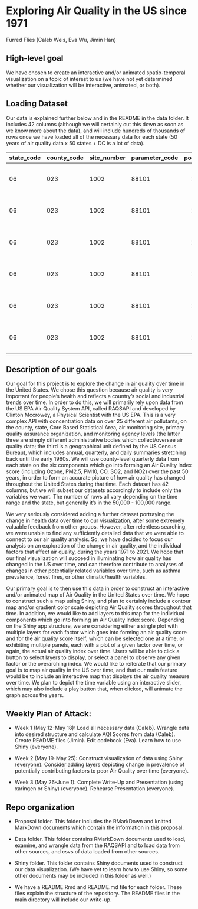 Exploring Air Quality in the US since 1971
================
Furred Flies (Caleb Weis, Eva Wu, Jimin Han)

## High-level goal

We have chosen to create an interactive and/or animated spatio-temporal
visualization on a topic of interest to us (we have not yet determined
whether our visualization will be interactive, animated, or both).

## Loading Dataset

Our data is explained further below and in the README in the data
folder. It includes 42 columns (although we will certainly cut this down
as soon as we know more about the data), and will include hundreds of
thousands of rows once we have loaded all of the necessary data for each
state (50 years of air quality data x 50 states + DC is a lot of data).

| state_code | county_code | site_number | parameter_code | poc | latitude | longitude | datum | parameter                | sample_duration | sample_duration_code | sample_duration_type | pollutant_standard | year | quarter | units_of_measure            | event_type | observation_count | observation_percent | arithmetic_mean | minimum_value | maximum_value | quarterly_criteria_met | actual_days_gt_std | estimated_days_gt_std | valid_samples | valid_day_count | scheduled_samples | percent_days | percent_one_value | monitoring_agency_code | monitoring_agency                        | local_site_name | address          | state      | county   | city   | tribal_code | tribal_land | cbsa_code | cbsa                      | date_of_last_change |
|:-----------|:------------|:------------|:---------------|----:|---------:|----------:|:------|:-------------------------|:----------------|:---------------------|:---------------------|:-------------------|-----:|:--------|:----------------------------|:-----------|------------------:|:--------------------|----------------:|:--------------|:--------------|:-----------------------|-------------------:|:----------------------|:--------------|:----------------|:------------------|-------------:|:------------------|:-----------------------|:-----------------------------------------|:----------------|:-----------------|:-----------|:---------|:-------|:------------|:------------|:----------|:--------------------------|:--------------------|
| 06         | 023         | 1002        | 88101          |   1 | 40.80178 | -124.1621 | WGS84 | PM2.5 - Local Conditions | 24 HOUR         | 7                    | O                    | PM25 24-hour 2006  | 2011 | 1       | Micrograms/cubic meter (LC) | No Events  |                29 | 97.0                |          6.6276 | 1.3           | 16.5          | Y                      |                  0 | NA                    | 29.0          | 29.0            | 30.0              |         32.2 | 32.0              | 0086                   | Bay Area Air Quality Management District | Eureka I Street | I STREET, EUREKA | California | Humboldt | Eureka | NA          | NA          | 21700     | Eureka-Arcata-Fortuna, CA | 2021-11-08          |
| 06         | 023         | 1002        | 88101          |   1 | 40.80178 | -124.1621 | WGS84 | PM2.5 - Local Conditions | 24 HOUR         | 7                    | O                    | PM25 Annual 2006   | 2011 | 1       | Micrograms/cubic meter (LC) | No Events  |                29 | 97.0                |          6.6276 | 1.3           | 16.5          | Y                      |                 NA | NA                    | 29.0          | 29.0            | 30.0              |         32.2 | 32.0              | 0086                   | Bay Area Air Quality Management District | Eureka I Street | I STREET, EUREKA | California | Humboldt | Eureka | NA          | NA          | 21700     | Eureka-Arcata-Fortuna, CA | 2021-11-08          |
| 06         | 023         | 1002        | 88101          |   1 | 40.80178 | -124.1621 | WGS84 | PM2.5 - Local Conditions | 24 HOUR         | 7                    | O                    | PM25 24-hour 2012  | 2011 | 1       | Micrograms/cubic meter (LC) | No Events  |                29 | 97.0                |          6.6276 | 1.3           | 16.5          | Y                      |                  0 | NA                    | 29.0          | 29.0            | 30.0              |         32.2 | 32.0              | 0086                   | Bay Area Air Quality Management District | Eureka I Street | I STREET, EUREKA | California | Humboldt | Eureka | NA          | NA          | 21700     | Eureka-Arcata-Fortuna, CA | 2021-11-08          |
| 06         | 023         | 1002        | 88101          |   1 | 40.80178 | -124.1621 | WGS84 | PM2.5 - Local Conditions | 24 HOUR         | 7                    | O                    | PM25 Annual 2012   | 2011 | 1       | Micrograms/cubic meter (LC) | No Events  |                29 | 97.0                |          6.6276 | 1.3           | 16.5          | Y                      |                 NA | NA                    | 29.0          | 29.0            | 30.0              |         32.2 | 32.0              | 0086                   | Bay Area Air Quality Management District | Eureka I Street | I STREET, EUREKA | California | Humboldt | Eureka | NA          | NA          | 21700     | Eureka-Arcata-Fortuna, CA | 2021-11-08          |
| 06         | 023         | 1002        | 88101          |   1 | 40.80178 | -124.1621 | WGS84 | PM2.5 - Local Conditions | 24 HOUR         | 7                    | O                    | PM25 24-hour 1997  | 2011 | 1       | Micrograms/cubic meter (LC) | No Events  |                29 | 97.0                |          6.6276 | 1.3           | 16.5          | Y                      |                  0 | NA                    | 29.0          | 29.0            | 30.0              |         32.2 | 32.0              | 0086                   | Bay Area Air Quality Management District | Eureka I Street | I STREET, EUREKA | California | Humboldt | Eureka | NA          | NA          | 21700     | Eureka-Arcata-Fortuna, CA | 2021-11-08          |
| 06         | 023         | 1002        | 88101          |   1 | 40.80178 | -124.1621 | WGS84 | PM2.5 - Local Conditions | 24 HOUR         | 7                    | O                    | PM25 Annual 1997   | 2011 | 1       | Micrograms/cubic meter (LC) | No Events  |                29 | 97.0                |          6.6276 | 1.3           | 16.5          | Y                      |                 NA | NA                    | 29.0          | 29.0            | 30.0              |         32.2 | 32.0              | 0086                   | Bay Area Air Quality Management District | Eureka I Street | I STREET, EUREKA | California | Humboldt | Eureka | NA          | NA          | 21700     | Eureka-Arcata-Fortuna, CA | 2021-11-08          |

## Description of our goals

Our goal for this project is to explore the change in air quality over
time in the United States. We chose this question because air quality is
very important for people’s health and reflects a country’s social and
industrial trends over time. In order to do this, we will primarily rely
upon data from the US EPA Air Quality System API, called RAQSAPI and
developed by Clinton Mccrowey, a Physical Scientist with the US EPA.
This is a very complex API with concentration data on over 25 different
air pollutants, on the county, state, Core Based Statistical Area, air
monitoring site, primary quality assurance organization, and monitoring
agency levels (the latter three are simply different administrative
bodies which collect/oversee air quality data; the third is a
geographical unit defined by the US Census Bureau), which includes
annual, quarterly, and daily summaries stretching back until the early
1960s. We will use county-level quarterly data from each state on the
six components which go into forming an Air Quality Index score
(including Ozone, PM2.5, PM10, CO, SO2, and NO2) over the past 50 years,
in order to form an accurate picture of how air quality has changed
throughout the United States during that time. Each dataset has 42
columns, but we will subset our datasets accordingly to include only the
variables we want. The number of rows all vary depending on the time
range and the state, but generally it’s in the 50,000 - 100,000 range.

We very seriously considered adding a further dataset portraying the
change in health data over time to our visualization, after some
extremely valuable feedback from other groups. However, after relentless
searching, we were unable to find any sufficiently detailed data that we
were able to connect to our air quality analysis. So, we have decided to
focus our analysis on an exploration of the change in air quality, and
the individual factors that affect air quality, during the years 1971 to
2021. We hope that our final visualization will succeed in illuminating
how air quality has changed in the US over time, and can therefore
contribute to analyses of changes in other potentially related variables
over time, such as asthma prevalence, forest fires, or other
climatic/health variables.

Our primary goal is to then use this data in order to construct an
interactive and/or animated map of Air Quality in the United States over
time. We hope to construct such a map using Shiny, and plan to certainly
include a contour map and/or gradient color scale depicting Air Quality
scores throughout that time. In addition, we would like to add layers to
this map for the individual components which go into forming an Air
Quality Index score. Depending on the Shiny app structure, we are
considering either a single plot with multiple layers for each factor
which goes into forming an air quality score and for the air quality
score itself, which can be selected one at a time, or exhibiting
multiple panels, each with a plot of a given factor over time, or again,
the actual air quality index over time. Users will be able to click a
button to select layers to display, or select a panel to observe any
given factor or the overarching index. We would like to reiterate that
our primary goal is to map air quality in the US over time, and that our
main feature would be to include an interactive map that displays the
air quality measure over time. We plan to depict the time variable using
an interactive slider, which may also include a play button that, when
clicked, will animate the graph across the years.

## Weekly Plan of Attack:

-   Week 1 (May 12-May 18): Load all necessary data (Caleb). Wrangle
    data into desired structure and calculate AQI Scores from data
    (Caleb). Create README files (Jimin). Edit codebook (Eva). Learn how
    to use Shiny (everyone).

-   Week 2 (May 19-May 25): Construct visualization of data using Shiny
    (everyone). Consider adding layers depicting change in prevalence of
    potentially contributing factors to poor Air Quality over time
    (everyone).

-   Week 3 (May 26-June 1): Complete Write-Up and Presentation (using
    xaringen or Shiny) (everyone). Rehearse Presentation (everyone).

## Repo organization

-   Proposal folder. This folder includes the RMarkDown and knitted
    MarkDown documents which contain the information in this proposal.

-   Data folder. This folder contains RMarkDown documents used to load,
    examine, and wrangle data from the RAQSAPI and to load data from
    other sources, and csvs of data loaded from other sources.

-   Shiny folder. This folder contains Shiny documents used to construct
    our data visualization. (We have yet to learn how to use Shiny, so
    some other documents may be included in this folder as well.)

-   We have a README.Rmd and README.md file for each folder. These files
    explain the structure of the repository. The README files in the
    main directory will include our write-up.
